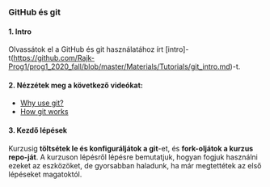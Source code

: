 ### GitHub és git
#### 1. Intro
Olvassátok el a GitHub és git használatához írt [intro]-t(https://github.com/Rajk-Prog1/prog1_2020_fall/blob/master/Materials/Tutorials/git_intro.md)-t.

#### 2. Nézzétek meg a következő videókat:
- [Why use git?](https://www.youtube.com/watch?v=3RjQznt-8kE&list=PL4cUxeGkcC9goXbgTDQ0n_4TBzOO0ocPR&index=1)
- [How git works](https://www.youtube.com/watch?v=iNP_KmOFqXs&list=PL4cUxeGkcC9goXbgTDQ0n_4TBzOO0ocPR&index=3)

#### 3. Kezdő lépések
Kurzusig **töltsétek le és konfiguráljátok a git**-et, és **fork-oljátok a kurzus repo-ját**. A kurzuson lépésről lépésre bemutatjuk, hogyan fogjuk használni ezeket az eszközöket, de gyorsabban haladunk, ha már megtettétek az első lépéseket magatoktól.

